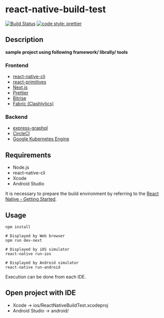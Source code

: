 # react-native-build-test

[![Build Status](https://www.bitrise.io/app/e02bf0b2eeda7f65/status.svg?token=lCBK5xtBJnwrip9BxO1VHw&branch=master)](https://www.bitrise.io/app/e02bf0b2eeda7f65) [![code style: prettier](https://img.shields.io/badge/code_style-prettier-ff69b4.svg?style=flat-square)](https://github.com/prettier/prettier)

## Description

**sample project using following framework/ librally/ tools**

### Frontend

* [react-native-cli](https://facebook.github.io/react-native/)
* [react-primitives](https://github.com/lelandrichardson/react-primitives)
* [Next.js](https://github.com/zeit/next.js/)
* [Prettier](https://github.com/prettier/prettier)
* [Bitrise](https://www.bitrise.io/)
* [Fabric (Clashlytics)](https://get.fabric.io/)

### Backend

* [express-graphql](https://github.com/graphql/express-graphql)
* [CircleCI](https://circleci.com/)
* [Google Kubernetes Engine](https://cloud.google.com/kubernetes-engine/)

## Requirements

* Node.js
* react-native-cli
* Xcode
* Android Studio

It is necessary to prepare the build environment by referring to the [React Native - Getting Started](https://facebook.github.io/react-native/docs/getting-started.html).

## Usage

```
npm install

# Displayed by Web browser
npm run dev-next

# Displayed by iOS simulator
react-native run-ios

# Displayed by Android simulator
react-native run-android
```

Execution can be done from each IDE.

## Open project with IDE

* Xcode -> ios/ReactNativeBuildTest.xcodeproj
* Android Studio -> android/
